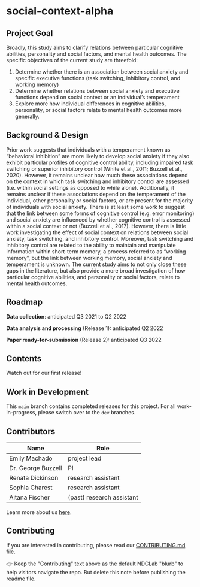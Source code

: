 # social-context-alpha

## Project Goal

Broadly, this study aims to clarify relations between particular cognitive abilities, personality and social factors, and mental health outcomes. The specific objectives of the current study are threefold:
1. Determine whether there is an association between social anxiety and specific executive functions (task switching, inhibitory control, and working memory)
2. Determine whether relations between social anxiety and executive functions depend on social context or an individual’s temperament
3. Explore more how individual differences in cognitive abilities, personality, or social factors relate to mental health outcomes more generally.

## Background & Design

Prior work suggests that individuals with a temperament known as “behavioral inhibition” are more likely to develop social anxiety if they also exhibit particular profiles of cognitive control ability, including impaired task switching or superior inhibitory control (White et al., 2011; Buzzell et al., 2020). However, it remains unclear how much these associations depend on the context in which task switching and inhibitory control are assessed (i.e. within social settings as opposed to while alone). Additionally, it remains unclear if these associations depend on the temperament of the individual, other personality or social factors, or are present for the majority of individuals with social anxiety. There is at least some work to suggest that the link between some forms of cognitive control (e.g. error monitoring) and social anxiety are influenced by whether cognitive control is assessed within a social context or not (Buzzell et al., 2017). However, there is little work investigating the effect of social context on relations between social anxiety, task switching, and inhibitory control. Moreover, task switching and inhibitory control are related to the ability to maintain and manipulate information within short-term memory, a process referred to as “working memory”, but the link between working memory, social anxiety and temperament is unknown. The current study aims to not only close these gaps in the literature, but also provide a more broad investigation of how particular cognitive abilities, and personality or social factors, relate to mental health outcomes. 


## Roadmap

**Data collection**: anticipated Q3 2021 to Q2 2022

**Data analysis and processing** (Release 1): anticipated Q2 2022

**Paper ready-for-submission** (Release 2): anticipated Q3 2022  

## Contents

Watch out for our first release!

## Work in Development

This `main` branch contains completed releases for this project. For all work-in-progress, please switch over to the `dev` branches.

## Contributors
| Name | Role |
| ---  | ---  |
| Emily Machado | project lead |
| Dr. George Buzzell | PI |
| Renata Dickinson | research assistant |
| Sophia Charest | research assistant |
| Aitana Fischer | (past) research assistant |

Learn more about us [here](https://www.ndclab.com/people).

## Contributing

If you are interested in contributing, please read our [CONTRIBUTING.md](CONTRIBUTING.md) file.

:point_right: Keep the "Contributing" text above as the default NDCLab "blurb" to help visitors navigate the repo. But delete this note before publishing the readme file.
